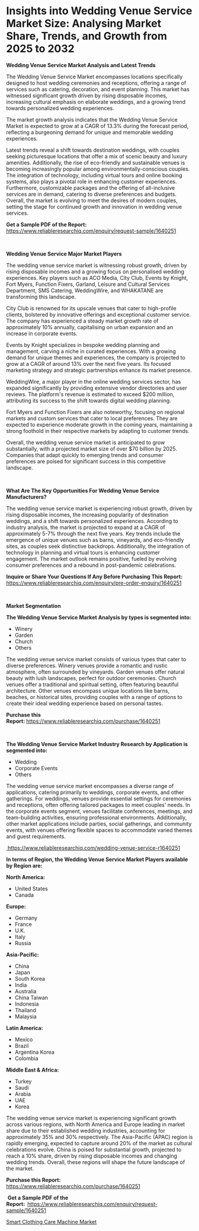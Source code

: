 <p><h1>Insights into Wedding Venue Service Market Size: Analysing Market Share, Trends, and Growth from 2025 to 2032</h1></p><p><strong>Wedding Venue Service Market Analysis and Latest Trends</strong></p>
<p><p>The Wedding Venue Service Market encompasses locations specifically designed to host wedding ceremonies and receptions, offering a range of services such as catering, decoration, and event planning. This market has witnessed significant growth driven by rising disposable incomes, increasing cultural emphasis on elaborate weddings, and a growing trend towards personalized wedding experiences. </p><p>The market growth analysis indicates that the Wedding Venue Service Market is expected to grow at a CAGR of 13.3% during the forecast period, reflecting a burgeoning demand for unique and memorable wedding experiences. </p><p>Latest trends reveal a shift towards destination weddings, with couples seeking picturesque locations that offer a mix of scenic beauty and luxury amenities. Additionally, the rise of eco-friendly and sustainable venues is becoming increasingly popular among environmentally-conscious couples. The integration of technology, including virtual tours and online booking systems, also plays a pivotal role in enhancing customer experiences. Furthermore, customizable packages and the offering of all-inclusive services are in demand, catering to diverse preferences and budgets. Overall, the market is evolving to meet the desires of modern couples, setting the stage for continued growth and innovation in wedding venue services.</p></p>
<p><strong>Get a Sample PDF of the Report:&nbsp;</strong> <a href="https://www.reliableresearchiq.com/enquiry/request-sample/1640251?utm_campaign=3107&utm_medium=2&utm_source=Github&utm_content=ia&utm_term=08032025&utm_id=wedding-venue-service">https://www.reliableresearchiq.com/enquiry/request-sample/1640251</a></p>
<p>&nbsp;</p>
<p><strong>Wedding Venue Service Major Market Players</strong></p>
<p><p>The wedding venue service market is witnessing robust growth, driven by rising disposable incomes and a growing focus on personalised wedding experiences. Key players such as ACO Media, City Club, Events by Knight, Fort Myers, Function Fixers, Garland, Leisure and Cultural Services Department, SMS Catering, WeddingWire, and WHAKATANE are transforming this landscape.</p><p>City Club is renowned for its upscale venues that cater to high-profile clients, bolstered by innovative offerings and exceptional customer service. The company has experienced a steady market growth rate of approximately 10% annually, capitalising on urban expansion and an increase in corporate events.</p><p>Events by Knight specializes in bespoke wedding planning and management, carving a niche in curated experiences. With a growing demand for unique themes and experiences, the company is projected to grow at a CAGR of around 13% over the next five years. Its focused marketing strategy and strategic partnerships enhance its market presence.</p><p>WeddingWire, a major player in the online wedding services sector, has expanded significantly by providing extensive vendor directories and user reviews. The platform's revenue is estimated to exceed $200 million, attributing its success to the shift towards digital wedding planning.</p><p>Fort Myers and Function Fixers are also noteworthy, focusing on regional markets and custom services that cater to local preferences. They are expected to experience moderate growth in the coming years, maintaining a strong foothold in their respective markets by adapting to customer trends.</p><p>Overall, the wedding venue service market is anticipated to grow substantially, with a projected market size of over $70 billion by 2025. Companies that adapt quickly to emerging trends and consumer preferences are poised for significant success in this competitive landscape.</p></p>
<p>&nbsp;</p>
<p><strong>What Are The Key Opportunities For Wedding Venue Service Manufacturers?</strong></p>
<p><p>The wedding venue service market is experiencing robust growth, driven by rising disposable incomes, the increasing popularity of destination weddings, and a shift towards personalized experiences. According to industry analysis, the market is projected to expand at a CAGR of approximately 5-7% through the next five years. Key trends include the emergence of unique venues such as barns, vineyards, and eco-friendly sites, as couples seek distinctive backdrops. Additionally, the integration of technology in planning and virtual tours is enhancing customer engagement. The market outlook remains positive, fueled by evolving consumer preferences and a rebound in post-pandemic celebrations.</p></p>
<p><strong>Inquire or Share Your Questions If Any Before Purchasing This Report:</strong> <a href="https://www.reliableresearchiq.com/enquiry/pre-order-enquiry/1640251?utm_campaign=3107&utm_medium=2&utm_source=Github&utm_content=ia&utm_term=08032025&utm_id=wedding-venue-service">https://www.reliableresearchiq.com/enquiry/pre-order-enquiry/1640251</a></p>
<p>&nbsp;</p>
<p><strong>Market Segmentation</strong></p>
<p><strong>The Wedding Venue Service Market Analysis by types is segmented into:</strong></p>
<p><ul><li>Winery</li><li>Garden</li><li>Church</li><li>Others</li></ul></p>
<p><p>The wedding venue service market consists of various types that cater to diverse preferences. Winery venues provide a romantic and rustic atmosphere, often surrounded by vineyards. Garden venues offer natural beauty with lush landscapes, perfect for outdoor ceremonies. Church venues offer a traditional and spiritual setting, often featuring beautiful architecture. Other venues encompass unique locations like barns, beaches, or historical sites, providing couples with a range of options to create their ideal wedding experience based on personal tastes.</p></p>
<p><strong>Purchase this Report:&nbsp;</strong><a href="https://www.reliableresearchiq.com/purchase/1640251?utm_campaign=3107&utm_medium=2&utm_source=Github&utm_content=ia&utm_term=08032025&utm_id=wedding-venue-service">https://www.reliableresearchiq.com/purchase/1640251</a></p>
<p>&nbsp;</p>
<p><strong>The Wedding Venue Service Market Industry Research by Application is segmented into:</strong></p>
<p><ul><li>Wedding</li><li>Corporate Events</li><li>Others</li></ul></p>
<p><p>The wedding venue service market encompasses a diverse range of applications, catering primarily to weddings, corporate events, and other gatherings. For weddings, venues provide essential settings for ceremonies and receptions, often offering tailored packages to meet couples' needs. In the corporate events segment, venues facilitate conferences, meetings, and team-building activities, ensuring professional environments. Additionally, other market applications include parties, social gatherings, and community events, with venues offering flexible spaces to accommodate varied themes and guest requirements.</p></p>
<p><a href="https://www.reliableresearchiq.com/wedding-venue-service-r1640251?utm_campaign=3107&utm_medium=2&utm_source=Github&utm_content=ia&utm_term=08032025&utm_id=wedding-venue-service">&nbsp;https://www.reliableresearchiq.com/wedding-venue-service-r1640251</a></p>
<p><strong>In terms of Region, the Wedding Venue Service Market Players available by Region are:</strong></p>
<p>
    <p> <strong> North America: </strong>
        <ul>
            <li>United States</li>
            <li>Canada</li>
        </ul>
        </p> 
    <p> <strong> Europe: </strong>
        <ul>
            <li>Germany</li>
            <li>France</li>
            <li>U.K.</li>
            <li>Italy</li>
            <li>Russia</li>
        </ul>
        </p> 
    <p> <strong> Asia-Pacific: </strong>
        <ul>
            <li>China</li>
            <li>Japan</li>
            <li>South Korea</li>
            <li>India</li>
            <li>Australia</li>
            <li>China Taiwan</li>
            <li>Indonesia</li>
            <li>Thailand</li>
            <li>Malaysia</li>
        </ul>
        </p> 
    <p> <strong> Latin America: </strong>
        <ul>
            <li>Mexico</li>
            <li>Brazil</li>
            <li>Argentina Korea</li>
            <li>Colombia</li>
        </ul>
        </p> 
    <p> <strong> Middle East & Africa: </strong>
        <ul>
            <li>Turkey</li>
            <li>Saudi</li>
            <li>Arabia</li>
            <li>UAE</li>
            <li>Korea</li>
        </ul>
    </p>
    </p>
<p><p>The wedding venue service market is experiencing significant growth across various regions, with North America and Europe leading in market share due to their established wedding industries, accounting for approximately 35% and 30% respectively. The Asia-Pacific (APAC) region is rapidly emerging, expected to capture around 20% of the market as cultural celebrations evolve. China is poised for substantial growth, projected to reach a 10% share, driven by rising disposable incomes and changing wedding trends. Overall, these regions will shape the future landscape of the market.</p></p>
<p><strong>Purchase this Report: </strong><a href="https://www.reliableresearchiq.com/purchase/1640251?utm_campaign=3107&utm_medium=2&utm_source=Github&utm_content=ia&utm_term=08032025&utm_id=wedding-venue-service">https://www.reliableresearchiq.com/purchase/1640251</a></p>
<p>&nbsp;<strong>Get a Sample PDF of the Report:&nbsp;&nbsp;</strong><a href="https://www.reliableresearchiq.com/enquiry/request-sample/1640251?utm_campaign=3107&utm_medium=2&utm_source=Github&utm_content=ia&utm_term=08032025&utm_id=wedding-venue-service">https://www.reliableresearchiq.com/enquiry/request-sample/1640251</a></p>
<p><strong></strong></p>
<p><p><a href="https://github.com/jenithschijf/Market-Research-Report-List-1/blob/main/smart-clothing-care-machine-market.md?utm_campaign=3107&utm_medium=2&utm_source=Github&utm_content=ia&utm_term=08032025&utm_id=wedding-venue-service">Smart Clothing Care Machine Market</a></p></p>
